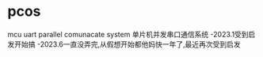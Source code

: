 # pcos
mcu uart parallel comunacate system
单片机并发串口通信系统
-2023.1受到启发开始搞
-2023.6一直没弄完,从假想开始都他妈快一年了,最近再次受到启发
